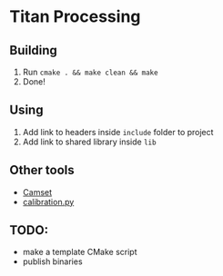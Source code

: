 # Titan Processing

## Building
1. Run `cmake . && make clean && make`
2. Done!
## Using
1. Add link to headers inside `include` folder to project
2. Add link to shared library inside `lib`
## Other tools
- [Camset](https://github.com/azeam/camset)
- [calibration.py](tools/calibration.md)
## TODO:
- make a template CMake script
- publish binaries